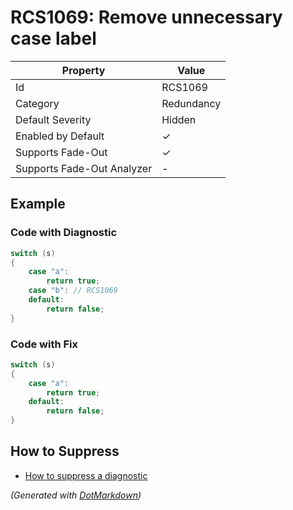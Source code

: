 # RCS1069: Remove unnecessary case label

| Property                    | Value      |
| --------------------------- | ---------- |
| Id                          | RCS1069    |
| Category                    | Redundancy |
| Default Severity            | Hidden     |
| Enabled by Default          | &#x2713;   |
| Supports Fade\-Out          | &#x2713;   |
| Supports Fade\-Out Analyzer | \-         |

## Example

### Code with Diagnostic

```csharp
switch (s)
{
    case "a":
        return true;
    case "b": // RCS1069
    default:
        return false;
}
```

### Code with Fix

```csharp
switch (s)
{
    case "a":
        return true;
    default:
        return false;
}
```

## How to Suppress

* [How to suppress a diagnostic](../HowToConfigureAnalyzers.md#how-to-suppress-a-diagnostic)

*\(Generated with [DotMarkdown](http://github.com/JosefPihrt/DotMarkdown)\)*